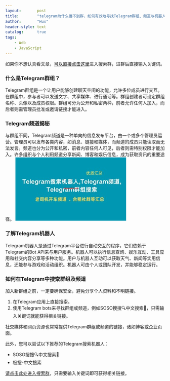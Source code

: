 ```yaml
---
layout:       post
title:        "telegram为什么搜不到群，如何有效地寻找Telegram群组、频道与机器人"
author:       "Hux"
header-style: text
catalog:      true
tags:
    - Web
    - JavaScript
---
```


如果你不想认真看文章，[可以直接点击这里](https://t.me/lvwapro)进入搜索群，进群后直接输入关键词。

### 什么是Telegram群组？
Telegram群组是一个让用户能够创建聊天空间的功能，允许多位成员进行交互。在群组中，参与者可以发送文字、共享媒体、进行通话等。群组创建者可设定群组名称、头像以及成员权限。群组可分为公开和私密两种，前者允许任何人加入，而后者则需管理员批准或邀请链接才能进入。

### Telegram频道揭秘
与群组不同，Telegram频道是一种单向的信息发布平台，由一个或多个管理员运营。管理员可以发布各类内容，如消息、链接和媒体，而频道的成员只能读取而无法发言。频道也分为公开和私密，前者内容任何人可见，后者则需特别权限才能加入。许多组织与个人利用频道分享新闻、博客和娱乐信息，成为获取资讯的重要途径。
![image](/img/2025-03-05/article_2025-03-05_102956_教程如何搜索发现Te_img2.jpg)

### 了解Telegram机器人
Telegram机器人是通过Telegram平台进行自动交互的程序，它们依赖于Telegram的Bot API来与用户服务。机器人可以执行信息查询、娱乐互动、工具应用和社交内容分享等多种功能。用户与机器人互动可以获取天气、新闻等实用信息，还能参与游戏和活动组织。机器人可由个人或团队开发，并能够稳定运行。

### 如何在Telegram中搜索群组及频道
加入新群组之前，一定要确保安全，避免分享个人资料和不明链接。

1. 在Telegram应用上直接搜索。
2. 使用Telegram bots来寻找群组或频道，例如SOSO搜搜🔍中文搜索🔞，只需输入关键词就能获得相关链接。

社交媒体和网页资源也常常提供Telegram群组或频道的链接，诸如博客或企业页面。

此外，您可以尝试以下推荐的Telegram搜索机器人：
- SOSO搜搜🔍中文搜索🔞
- 极搜-中文搜索

[请点击此处进入搜索群](https://t.me/lvwapro)，只需要输入关键词即可获得相关链接。